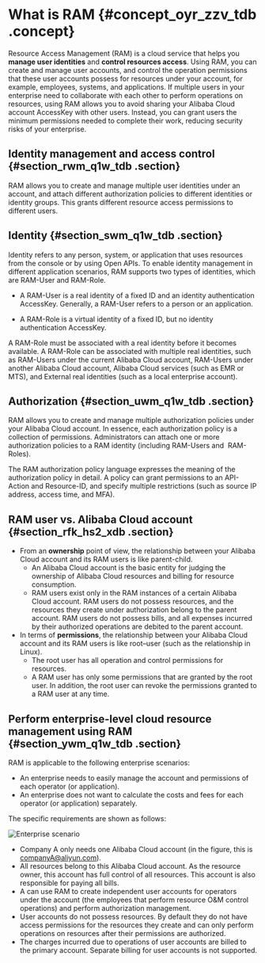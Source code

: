 # What is RAM {#concept_oyr_zzv_tdb .concept}

Resource Access Management \(RAM\) is a cloud service that helps you **manage user identities** and **control resources access**. Using RAM, you can create and manage user accounts, and control the operation permissions that these user accounts possess for resources under your account, for example, employees, systems, and applications. If multiple users in your enterprise need to collaborate with each other to perform operations on resources, using RAM allows you to avoid sharing your Alibaba Cloud account AccessKey with other users. Instead, you can grant users the minimum permissions needed to complete their work, reducing security risks of your enterprise.

## Identity management and access control {#section_rwm_q1w_tdb .section}

RAM allows you to create and manage multiple user identities under an account, and attach different authorization policies to different identities or identity groups. This grants different resource access permissions to different users.

## Identity {#section_swm_q1w_tdb .section}

Identity refers to any person, system, or application that uses resources from the console or by using Open APIs. To enable identity management in different application scenarios, RAM supports two types of identities, which are RAM-User and RAM-Role.

-   A RAM-User is a real identity of a fixed ID and an identity authentication AccessKey. Generally, a RAM-User refers to a person or an application.

-   A RAM-Role is a virtual identity of a fixed ID, but no identity authentication AccessKey.


A RAM-Role must be associated with a real identity before it becomes available. A RAM-Role can be associated with multiple real identities, such as RAM-Users under the current Alibaba Cloud account, RAM-Users under another Alibaba Cloud account, Alibaba Cloud services \(such as EMR or MTS\), and External real identities \(such as a local enterprise account\).

## Authorization {#section_uwm_q1w_tdb .section}

RAM allows you to create and manage multiple authorization policies under your Alibaba Cloud account. In essence, each authorization policy is a collection of permissions. Administrators can attach one or more authorization policies to a RAM identity \(including RAM-Users and  RAM-Roles\).

The RAM authorization policy language expresses the meaning of the authorization policy in detail. A policy can grant permissions to an API-Action and Resource-ID, and specify multiple restrictions \(such as source IP address, access time, and MFA\).

## RAM user vs. Alibaba Cloud account {#section_rfk_hs2_xdb .section}

-   From an **ownership** point of view, the relationship between your Alibaba Cloud account and its RAM users is like parent-child.
    -   An Alibaba Cloud account is the basic entity for judging the ownership of Alibaba Cloud resources and billing for resource consumption.
    -   RAM users exist only in the RAM instances of a certain Alibaba Cloud account. RAM users do not possess resources, and the resources they create under authorization belong to the parent account. RAM users do not possess bills, and all expenses incurred by their authorized operations are debited to the parent account.
-   In terms of **permissions**, the relationship between your Alibaba Cloud account and its RAM users is like root–user \(such as the relationship in Linux\).
    -   The root user has all operation and control permissions for resources.
    -   A RAM user has only some permissions that are granted by the root user. In addition, the root user can revoke the permissions granted to a RAM user at any time.

## Perform enterprise-level cloud resource management using RAM {#section_ywm_q1w_tdb .section}

RAM is applicable to the following enterprise scenarios:

-   An enterprise needs to easily manage the account and permissions of each operator \(or application\).
-   An enterprise does not want to calculate the costs and fees for each operator \(or application\) separately.

The specific requirements are shown as follows:

![](http://static-aliyun-doc.oss-cn-hangzhou.aliyuncs.com/assets/img/12331/3479_en-US.png "Enterprise scenario")

-   Company A only needs one Alibaba Cloud account \(in the figure, this is companyA@aliyun.com\).
-   All resources belong to this Alibaba Cloud account. As the resource owner, this account has full control of all resources. This account is also responsible for paying all bills.
-   A can use RAM to create independent user accounts for operators under the account \(the employees that perform resource O&M control operations\) and perform authorization management.
-   User accounts do not possess resources. By default they do not have access permissions for the resources they create and can only perform operations on resources after their permissions are authorized.
-   The charges incurred due to operations of user accounts are billed to the primary account. Separate billing for user accounts is not supported.

